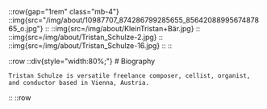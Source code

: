 ::row{gap="1rem" class="mb-4"}
  ::img{src="/img/about/10987707_874286799285655_8564208899567487865_o.jpg"} 
  ::
  ::img{src=/img/about/KleinTristan+Bär.jpg}
  ::
  ::img{src=/img/about/Tristan_Schulze-2.jpg}
  ::
  ::img{src=/img/about/Tristan_Schulze-16.jpg}
  ::
::

::row
  ::div{style="width:80%;"}
    # Biography

    Tristan Schulze is versatile freelance composer, cellist, organist, and conductor based in Vienna, Austria.
  ::
::row